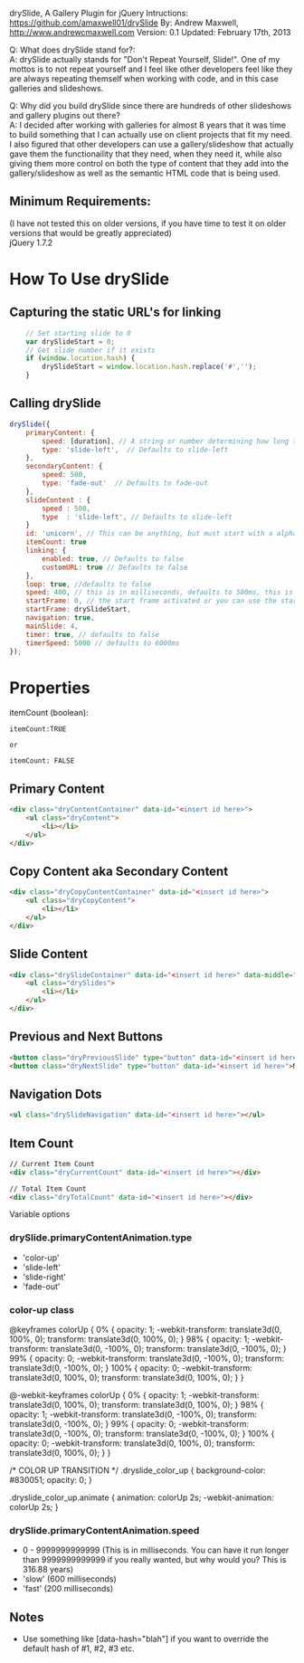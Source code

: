 drySlide, A Gallery Plugin for jQuery
Intructions: https://github.com/amaxwell01/drySlide
By: Andrew Maxwell, http://www.andrewcmaxwell.com
Version: 0.1
Updated: February 17th, 2013


Q: What does drySlide stand for?:  
A: drySlide actually stands for "Don't Repeat Yourself, Slide!". One of my mottos is to not repeat yourself and I feel like other developers feel like they
are always repeating themself when working with code, and in this case galleries and slideshows.

Q: Why did you build drySlide since there are hundreds of other slideshows and gallery plugins out there?  
A: I decided after working with galleries for almost 8 years that it was time to build something that I can actually use on client projects that fit my need. 
I also figured that other developers can use a gallery/slideshow that actually gave them the functionaility that they need, when they need it, 
while also giving them more control on both the type of content that they add into the gallery/slideshow as well as the semantic HTML code that is being used.

## Minimum Requirements:
(I have not tested this on older versions, if you have time to test it on older versions that would be greatly appreciated)  
    jQuery 1.7.2



# How To Use drySlide

## Capturing the static URL's for linking
```javascript
    // Set starting slide to 0
    var drySlideStart = 0;
    // Get slide number if it exists
    if (window.location.hash) {
        drySlideStart = window.location.hash.replace('#','');
    }
```

## Calling drySlide
```javascript
drySlide({
    primaryContent: {
        speed: [duration], // A string or number determining how long the animation will run
        type: 'slide-left',  // Defaults to slide-left
    },
    secondaryContent: {
        speed: 500,
        type: 'fade-out'  // Defaults to fade-out
    },
    slideContent : {
        speed : 500,
        type  : 'slide-left', // Defaults to slide-left
    }
    id: 'unicorn', // This can be anything, but must start with a alphabetic character
    itemCount: true
    linking: {
        enabled: true, // Defaults to false
        customURL: true // Defaults to false
    },
    loop: true, //defaults to false
    speed: 400, // this is in milliseconds, defaults to 500ms, this is used for ALL sections that have a speed
    startFrame: 0, // the start frame activated or you can use the start check from above
    startFrame: drySlideStart,
    navigation: true,
    mainSlide: 4,
    timer: true, // defaults to false
    timerSpeed: 5000 // defaults to 6000ms
});
```

# Properties
itemCount (boolean):
```
itemCount:TRUE

or

itemCount: FALSE
```


    
## Primary Content
```html
<div class="dryContentContainer" data-id="<insert id here>">
    <ul class="dryContent">
        <li></li>
    </ul>
</div>
```


## Copy Content aka Secondary Content
```html
<div class="dryCopyContentContainer" data-id="<insert id here>">
    <ul class="dryCopyContent">            
        <li></li>
    </ul>
</div>
```

## Slide Content
```html
<div class="drySlideContainer" data-id="<insert id here>" data-middle="4">
    <ul class="drySlides">
        <li></li>
    </ul>
</div>
```

## Previous and Next Buttons
```html
<button class="dryPreviousSlide" type="button" data-id="<insert id here>">Previous Photo</button>
<button class="dryNextSlide" type="button" data-id="<insert id here>">Next Photo</button>
```

## Navigation Dots
```html
<ul class="drySlideNavigation" data-id="<insert id here>"></ul>
```

## Item Count
```html
// Current Item Count
<div class="dryCurrentCount" data-id="<insert id here>"></div>

// Total Item Count
<div class="dryTotalCount" data-id="<insert id here>"></div>
```


Variable options
### drySlide.primaryContentAnimation.type
* 'color-up'
* 'slide-left'
* 'slide-right'
* 'fade-out'


### color-up class
@keyframes colorUp {
    0% {
        opacity: 1;
        -webkit-transform: translate3d(0, 100%, 0);
        transform: translate3d(0, 100%, 0);
    }
    98% {
        opacity: 1;
        -webkit-transform: translate3d(0, -100%, 0);
        transform: translate3d(0, -100%, 0);
    }
    99% {
        opacity: 0;
        -webkit-transform: translate3d(0, -100%, 0);
        transform: translate3d(0, -100%, 0);
    }
    100% {
        opacity: 0;
        -webkit-transform: translate3d(0, 100%, 0);
        transform: translate3d(0, 100%, 0);
    }
}

@-webkit-keyframes colorUp {
    0% {
        opacity: 1;
        -webkit-transform: translate3d(0, 100%, 0);
        transform: translate3d(0, 100%, 0);
    }
    98% {
        opacity: 1;
        -webkit-transform: translate3d(0, -100%, 0);
        transform: translate3d(0, -100%, 0);
    }
    99% {
        opacity: 0;
        -webkit-transform: translate3d(0, -100%, 0);
        transform: translate3d(0, -100%, 0);
    }
    100% {
        opacity: 0;
        -webkit-transform: translate3d(0, 100%, 0);
        transform: translate3d(0, 100%, 0);
    }
}

/* COLOR UP TRANSITION */
.dryslide_color_up {
    background-color: #830051;
    opacity: 0;
}

.dryslide_color_up.animate {
    animation: colorUp 2s;
    -webkit-animation: colorUp 2s;
}


### drySlide.primaryContentAnimation.speed
* 0 - 9999999999999 (This is in milliseconds. You can have it run longer than 9999999999999 if you really wanted, but why would you? This is 316.88 years)
* 'slow' (600 milliseconds)
* 'fast' (200 milliseconds)


## Notes
* Use something like [data-hash="blah"] if you want to override the default hash of #1, #2, #3 etc.
